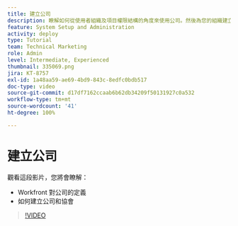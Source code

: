```yaml
---
title: 建立公司
description: 瞭解如何從使用者組織及項目權限結構的角度來使用公司。然後為您的組織建立公司。
feature: System Setup and Administration
activity: deploy
type: Tutorial
team: Technical Marketing
role: Admin
level: Intermediate, Experienced
thumbnail: 335069.png
jira: KT-8757
exl-id: 1a48aa59-ae69-4bd9-843c-8edfc0bdb517
doc-type: video
source-git-commit: d17df7162ccaab6b62db34209f50131927c0a532
workflow-type: tm+mt
source-wordcount: '41'
ht-degree: 100%

---
```


# 建立公司

觀看這段影片，您將會瞭解：

* Workfront 對公司的定義
* 如何建立公司和協會

>[!VIDEO](https://video.tv.adobe.com/v/335069/?quality=12&learn=on&enablevpops)
